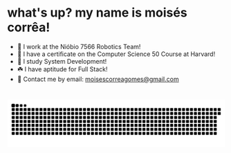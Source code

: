 # what's up? my name is moisés corrêa!

- 🍃 I work at the Nióbio 7566 Robotics Team!
- 🌿 I have a certificate on the Computer Science 50 Course at Harvard!
- 🌳 I study System Development!
- ☘️ I have aptitude for Full Stack!
- 🌴 Contact me by email: moisescorreagomes@gmail.com

#

![Snake animation](https://github.com/skittlexyz/skittlexyz/blob/output/github-contribution-grid-snake.svg)
